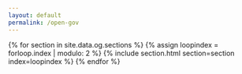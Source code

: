```yaml
---
layout: default
permalink: /open-gov
---
```


{% for section in site.data.og.sections %}
{% assign loopindex = forloop.index | modulo: 2 %}
{% include section.html section=section index=loopindex %}
{% endfor %}
